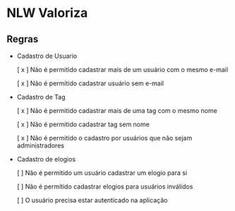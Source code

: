 # NLW Valoriza

## Regras

- Cadastro de Usuario

  [ x ] Não é permitido cadastrar mais de um usuário com o mesmo e-mail

  [ x ] Não é permitido cadastrar usuário sem e-mail

- Cadastro de Tag

  [ x ] Não é permitido cadastrar mais de uma tag com o mesmo nome

  [ x ] Não é permitido cadastrar tag sem nome

  [ x ] Não é permitido o cadastro por usuários que não sejam administradores

- Cadastro de elogios

  [ ] Não é permitido um usuário cadastrar um elogio para si

  [ ] Não é permitido cadastrar elogios para usuários inválidos
  
  [ ] O usuário precisa estar autenticado na aplicação

  <!-- Server -> Routes -> Controller -> Service
  >